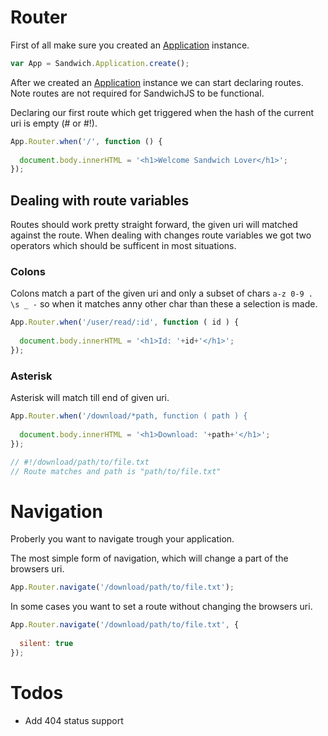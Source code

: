 # Router

First of all make sure you created an [Application](/docs/application.md) instance.

~~~js
var App = Sandwich.Application.create();
~~~

After we created an [Application](/docs/application.md) instance we can start declaring routes. Note routes are not required for SandwichJS to be functional.

Declaring our first route which get triggered when the hash of the current uri is empty (# or #!).
~~~js
App.Router.when('/', function () {
  
  document.body.innerHTML = '<h1>Welcome Sandwich Lover</h1>';
});
~~~

## Dealing with route variables

Routes should work pretty straight forward, the given uri will matched against the route. When dealing with changes route variables we got two operators which should be sufficent in most situations.

### Colons

Colons match a part of the given uri and only a subset of chars `a-z 0-9 . \s _ -` so when it matches anny other char than these a selection is made.

~~~js
App.Router.when('/user/read/:id', function ( id ) {
  
  document.body.innerHTML = '<h1>Id: '+id+'</h1>';
});
~~~

### Asterisk

Asterisk will match till end of given uri.

~~~js
App.Router.when('/download/*path, function ( path ) {
  
  document.body.innerHTML = '<h1>Download: '+path+'</h1>';
});

// #!/download/path/to/file.txt
// Route matches and path is "path/to/file.txt"
~~~

# Navigation

Proberly you want to navigate trough your application.

The most simple form of navigation, which will change a part of the browsers uri.
~~~js
App.Router.navigate('/download/path/to/file.txt');
~~~

In some cases you want to set a route without changing the browsers uri.
~~~js
App.Router.navigate('/download/path/to/file.txt', {
  
  silent: true
});
~~~

# Todos

* Add 404 status support

